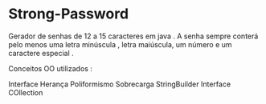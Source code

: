 # Strong-Password
Gerador de senhas de 12 a 15 caracteres em java . A senha sempre conterá pelo menos uma letra minúscula , letra maiúscula, um número e um caractere especial . 

Conceitos OO utilizados :

Interface
Herança 
Poliformismo 
Sobrecarga
StringBuilder
Interface COllection 

